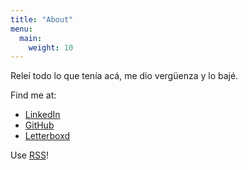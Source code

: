 ```yaml
---
title: "About"
menu:
  main:
    weight: 10
---
```


Releí todo lo que tenía acá, me dio vergüenza y lo bajé. 

Find me at: 
- [LinkedIn](https://www.linkedin.com/in/cargaona/)
- [GitHub](https://github.com/cargaona)
- [Letterboxd](https://letterboxd.com/noquarteer/)

Use [RSS](/index.xml)! 
